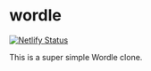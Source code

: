 # wordle

[![Netlify Status](https://api.netlify.com/api/v1/badges/e708de2d-5569-4545-abbf-f7a4ef9d76ee/deploy-status)](https://app.netlify.com/sites/festive-hypatia-eabf5e/deploys)

This is a super simple Wordle clone.
